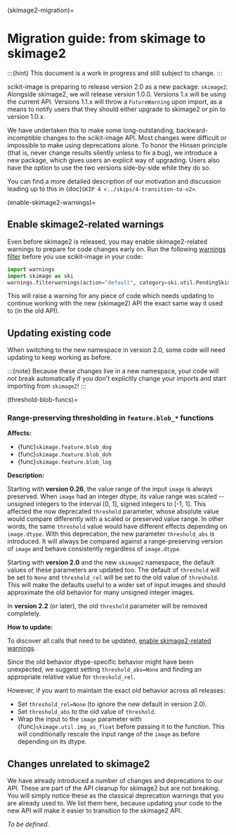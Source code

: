 (skimage2-migration)=

# Migration guide: from skimage to skimage2

:::{hint}
This document is a work in progress and still subject to change.
:::

scikit-image is preparing to release version 2.0 as a new package: `skimage2`.
Alongside skimage2, we will release version 1.0.0. Versions 1.x will be using the current API.
Versions 1.1.x will throw a `FutureWarning` upon import, as a means to notify users that
they should either upgrade to skimage2 or pin to version 1.0.x.

We have undertaken this to make some long-outstanding, backward-incomptible changes to the scikit-image API.
Most changes were difficult or impossible to make using deprecations alone.
To honor the Hinsen principle (that is, never change results silently unless to fix a bug), we introduce a new package, which gives users an explicit way of upgrading.
Users also have the option to use the two versions side-by-side while they do so.

You can find a more detailed description of our motivation and discussion leading up to this in {doc}`SKIP 4 <../skips/4-transition-to-v2>`.

(enable-skimage2-warnings)=

## Enable skimage2-related warnings

Even before skimage2 is released, you may enable skimage2-related warnings to prepare for code changes early on.
Run the following [warnings filter](https://docs.python.org/3/library/warnings.html#the-warnings-filter) before you use scikit-image in your code:

```python
import warnings
import skimage as ski
warnings.filterwarnings(action="default", category=ski.util.PendingSkimage2Change)
```

This will raise a warning for any piece of code which needs updating to continue working with the new (skimage2) API the exact same way it used to (in the old API).

## Updating existing code

When switching to the new namespace in version 2.0, some code will need updating to keep working as before.

:::{note}
Because these changes live in a new namespace, your code will _not_ break automatically if you don't explicitly change your imports and start importing from `skimage2`!
:::

(threshold-blob-funcs)=

### Range-preserving thresholding in `feature.blob_*` functions

**Affects:**

- {func}`skimage.feature.blob_dog`
- {func}`skimage.feature.blob_doh`
- {func}`skimage.feature.blob_log`

**Description:**

Starting with **version 0.26**, the value range of the input `image` is always preserved.
When `image` had an integer dtype, its value range was scaled -- unsigned integers to the interval [0, 1], signed integers to [-1, 1].
This affected the now deprecated `threshold` parameter, whose absolute value would compare differently with a scaled or preserved value range.
In other words, the same `threshold` value would have different effects depending on `image.dtype`.
With this deprecation, the new parameter `threshold_abs` is introduced.
It will always be compared against a range-preserving version of `image` and behave consistently regardless of `image.dtype`.

Starting with **version 2.0** and the new `skimage2` namespace, the default values of these parameters are updated too.
The default of `threshold` will be set to `None` and `threshold_rel` will be set to the old value of `threshold`.
This will make the defaults useful to a wider set of input images and should approximate the old behavior for many unsigned integer images.

In **version 2.2** (or later), the old `threshold` parameter will be removed completely.

**How to update:**

To discover all calls that need to be updated, [enable skimage2-related warnings](#enable-skimage2-warnings).

Since the old behavior dtype-specific behavior might have been unexpected, we
suggest setting `threshold_abs=None` and finding an appropriate relative value
for `threshold_rel`.

However, if you want to maintain the exact old behavior across all releases:

- Set `threshold_rel=None` (to ignore the new default in version 2.0).
- Set `threshold_abs` to the old value of `threshold`.
- Wrap the input to the `image` parameter with {func}`skimage.util.img_as_float`
  before passing it to the function. This will conditionally rescale the input
  range of the `image` as before depending on its dtype.

## Changes unrelated to skimage2

We have already introduced a number of changes and deprecations to our API.
These are part of the API cleanup for skimage2 but are not breaking.
You will simply notice these as the classical deprecation warnings that you are already used to.
We list them here, because updating your code to the new API will make it easier to transition to the skimage2 API.

_To be defined._
